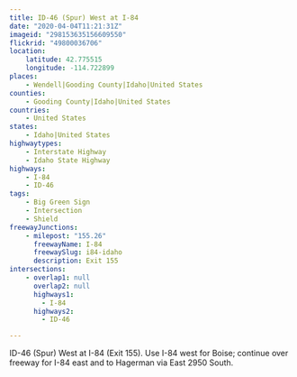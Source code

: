 ```yaml
---
title: ID-46 (Spur) West at I-84
date: "2020-04-04T11:21:31Z"
imageid: "298153635156609550"
flickrid: "49800036706"
location:
    latitude: 42.775515
    longitude: -114.722899
places:
    - Wendell|Gooding County|Idaho|United States
counties:
    - Gooding County|Idaho|United States
countries:
    - United States
states:
    - Idaho|United States
highwaytypes:
    - Interstate Highway
    - Idaho State Highway
highways:
    - I-84
    - ID-46
tags:
    - Big Green Sign
    - Intersection
    - Shield
freewayJunctions:
    - milepost: "155.26"
      freewayName: I-84
      freewaySlug: i84-idaho
      description: Exit 155
intersections:
    - overlap1: null
      overlap2: null
      highways1:
        - I-84
      highways2:
        - ID-46

---
```

ID-46 (Spur) West at I-84 (Exit 155). Use I-84 west for Boise; continue over freeway for I-84 east and to Hagerman via East 2950 South.